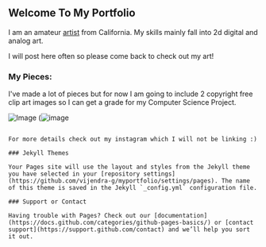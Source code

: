 ## Welcome To My Portfolio

I am an amateur [artist](https://en.wikipedia.org/wiki/Artist) from California. My skills mainly fall into 2d digital and analog art.

I will post here often so please come back to check out my art!

### My Pieces: 

I've made a lot of pieces but for now I am going to include 2 copyright free clip art images so I can get a grade for my Computer Science Project.


![Image](https://lh3.googleusercontent.com/proxy/U2Ey46ZB1UGJKkqWtsn1-wiQwJczOM4Rj2vu7XWVMUWbQsxGArNAnOyfwM2wE6OvAAKolz61tXwDSGXe0Zb4ydFzjVbpsko)
(![image](https://user-images.githubusercontent.com/91549695/135108320-019bbc0b-22ef-4584-bc28-a00ced4170a2.png)

```

For more details check out my instagram which I will not be linking :)

### Jekyll Themes

Your Pages site will use the layout and styles from the Jekyll theme you have selected in your [repository settings](https://github.com/vijendra-g/myportfolio/settings/pages). The name of this theme is saved in the Jekyll `_config.yml` configuration file.

### Support or Contact

Having trouble with Pages? Check out our [documentation](https://docs.github.com/categories/github-pages-basics/) or [contact support](https://support.github.com/contact) and we’ll help you sort it out.
